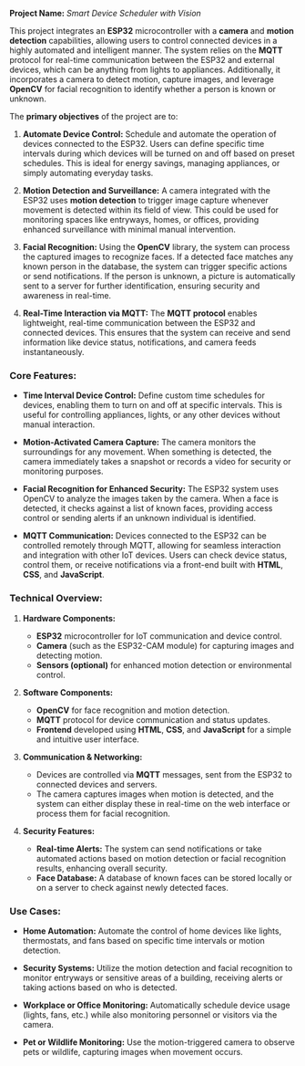 **Project Name:** *Smart Device Scheduler with Vision*

This project integrates an **ESP32** microcontroller with a **camera** and **motion detection** capabilities, allowing users to control connected devices in a highly automated and intelligent manner. The system relies on the **MQTT** protocol for real-time communication between the ESP32 and external devices, which can be anything from lights to appliances. Additionally, it incorporates a camera to detect motion, capture images, and leverage **OpenCV** for facial recognition to identify whether a person is known or unknown.

The **primary objectives** of the project are to:
1. **Automate Device Control:** Schedule and automate the operation of devices connected to the ESP32. Users can define specific time intervals during which devices will be turned on and off based on preset schedules. This is ideal for energy savings, managing appliances, or simply automating everyday tasks.
  
2. **Motion Detection and Surveillance:** A camera integrated with the ESP32 uses **motion detection** to trigger image capture whenever movement is detected within its field of view. This could be used for monitoring spaces like entryways, homes, or offices, providing enhanced surveillance with minimal manual intervention.

3. **Facial Recognition:** Using the **OpenCV** library, the system can process the captured images to recognize faces. If a detected face matches any known person in the database, the system can trigger specific actions or send notifications. If the person is unknown, a picture is automatically sent to a server for further identification, ensuring security and awareness in real-time.

4. **Real-Time Interaction via MQTT:** The **MQTT protocol** enables lightweight, real-time communication between the ESP32 and connected devices. This ensures that the system can receive and send information like device status, notifications, and camera feeds instantaneously.

### **Core Features:**
- **Time Interval Device Control:** Define custom time schedules for devices, enabling them to turn on and off at specific intervals. This is useful for controlling appliances, lights, or any other devices without manual interaction.
  
- **Motion-Activated Camera Capture:** The camera monitors the surroundings for any movement. When something is detected, the camera immediately takes a snapshot or records a video for security or monitoring purposes.

- **Facial Recognition for Enhanced Security:** The ESP32 system uses OpenCV to analyze the images taken by the camera. When a face is detected, it checks against a list of known faces, providing access control or sending alerts if an unknown individual is identified.

- **MQTT Communication:** Devices connected to the ESP32 can be controlled remotely through MQTT, allowing for seamless interaction and integration with other IoT devices. Users can check device status, control them, or receive notifications via a front-end built with **HTML**, **CSS**, and **JavaScript**.

### **Technical Overview:**
1. **Hardware Components:**
   - **ESP32** microcontroller for IoT communication and device control.
   - **Camera** (such as the ESP32-CAM module) for capturing images and detecting motion.
   - **Sensors (optional)** for enhanced motion detection or environmental control.

2. **Software Components:**
   - **OpenCV** for face recognition and motion detection.
   - **MQTT** protocol for device communication and status updates.
   - **Frontend** developed using **HTML**, **CSS**, and **JavaScript** for a simple and intuitive user interface.

3. **Communication & Networking:**
   - Devices are controlled via **MQTT** messages, sent from the ESP32 to connected devices and servers.
   - The camera captures images when motion is detected, and the system can either display these in real-time on the web interface or process them for facial recognition.

4. **Security Features:**
   - **Real-time Alerts:** The system can send notifications or take automated actions based on motion detection or facial recognition results, enhancing overall security.
   - **Face Database:** A database of known faces can be stored locally or on a server to check against newly detected faces.

### **Use Cases:**
- **Home Automation:** Automate the control of home devices like lights, thermostats, and fans based on specific time intervals or motion detection.
  
- **Security Systems:** Utilize the motion detection and facial recognition to monitor entryways or sensitive areas of a building, receiving alerts or taking actions based on who is detected.
  
- **Workplace or Office Monitoring:** Automatically schedule device usage (lights, fans, etc.) while also monitoring personnel or visitors via the camera.

- **Pet or Wildlife Monitoring:** Use the motion-triggered camera to observe pets or wildlife, capturing images when movement occurs.
